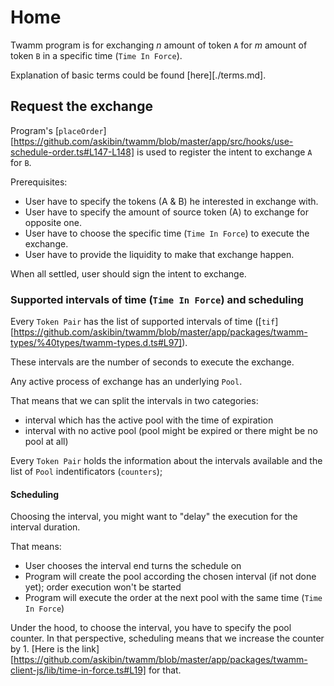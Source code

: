 # Home

Twamm program is for exchanging *n* amount of token `A` for *m* amount of token `B` in a specific time (`Time In Force`).

Explanation of basic terms could be found [here][./terms.md].


## Request the exchange

Program's [`placeOrder`][https://github.com/askibin/twamm/blob/master/app/src/hooks/use-schedule-order.ts#L147-L148] is used to register the intent to exchange `A` for `B`.

Prerequisites:

- User have to specify the tokens (A & B) he interested in exchange with.
- User have to specify the amount of source token (A) to exchange for opposite one.
- User have to choose the specific time (`Time In Force`) to execute the exchange.
- User have to provide the liquidity to make that exchange happen.

When all settled, user should sign the intent to exchange.


### Supported intervals of time (`Time In Force`) and scheduling

Every `Token Pair` has the list of supported intervals of time ([`tif`][https://github.com/askibin/twamm/blob/master/app/packages/twamm-types/%40types/twamm-types.d.ts#L97]).

These intervals are the number of seconds to execute the exchange.

Any active process of exchange has an underlying `Pool`.

That means that we can split the intervals in two categories:
- interval which has the active pool with the time of expiration
- interval with no active pool (pool might be expired or there might be no pool at all)

Every `Token Pair` holds the information about the intervals available and the list of `Pool` indentificators (`counters`);

#### Scheduling

Choosing the interval, you might want to "delay" the execution for the interval duration.

That means:
- User chooses the interval end turns the schedule on
- Program will create the pool according the chosen interval (if not done yet); order execution won't be started
- Program will execute the order at the next pool with the same time (`Time In Force`)

Under the hood, to choose the interval, you have to specify the pool counter. In that perspective, scheduling means that we increase the counter by 1. [Here is the link][https://github.com/askibin/twamm/blob/master/app/packages/twamm-client-js/lib/time-in-force.ts#L19] for that.


